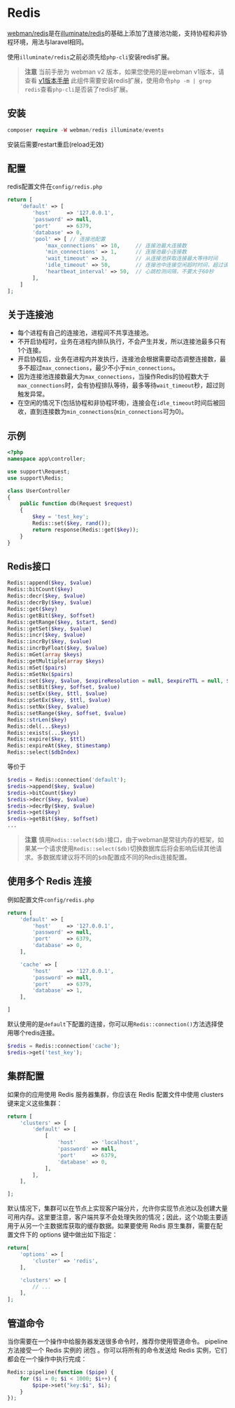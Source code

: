 # Redis

[webman/redis](https://github.com/webman-php/redis)是在[illuminate/redis](https://github.com/illuminate/redis)的基础上添加了连接池功能，支持协程和非协程环境，用法与laravel相同。

使用`illuminate/redis`之前必须先给`php-cli`安装redis扩展。

> **注意**
> 当前手册为 webman v2 版本，如果您使用的是webman v1版本，请查看 [v1版本手册](/doc/webman-v1/db/redis.html)
> 此组件需要安装redis扩展，使用命令`php -m | grep redis`查看`php-cli`是否装了redis扩展。

## 安装

```php
composer require -W webman/redis illuminate/events
```

安装后需要restart重启(reload无效)


## 配置
redis配置文件在`config/redis.php`
```php
return [
    'default' => [
        'host'     => '127.0.0.1',
        'password' => null,
        'port'     => 6379,
        'database' => 0,
        'pool' => [ // 连接池配置
            'max_connections' => 10,     // 连接池最大连接数
            'min_connections' => 1,      // 连接池最小连接数
            'wait_timeout' => 3,         // 从连接池获取连接最大等待时间
            'idle_timeout' => 50,        // 连接池中连接空闲超时时间，超过该时间会被关闭，直到连接数为min_connections
            'heartbeat_interval' => 50,  // 心跳检测间隔，不要大于60秒
        ],
    ]
];
```

## 关于连接池
* 每个进程有自己的连接池，进程间不共享连接池。
* 不开启协程时，业务在进程内排队执行，不会产生并发，所以连接池最多只有1个连接。
* 开启协程后，业务在进程内并发执行，连接池会根据需要动态调整连接数，最多不超过`max_connections`，最少不小于`min_connections`。
* 因为连接池连接数最大为`max_connections`，当操作Redis的协程数大于`max_connections`时，会有协程排队等待，最多等待`wait_timeout`秒，超过则触发异常。
* 在空闲的情况下(包括协程和非协程环境)，连接会在`idle_timeout`时间后被回收，直到连接数为`min_connections`(`min_connections`可为0)。


## 示例
```php
<?php
namespace app\controller;

use support\Request;
use support\Redis;

class UserController
{
    public function db(Request $request)
    {
        $key = 'test_key';
        Redis::set($key, rand());
        return response(Redis::get($key));
    }
}
```

## Redis接口
```php
Redis::append($key, $value)
Redis::bitCount($key)
Redis::decr($key, $value)
Redis::decrBy($key, $value)
Redis::get($key)
Redis::getBit($key, $offset)
Redis::getRange($key, $start, $end)
Redis::getSet($key, $value)
Redis::incr($key, $value)
Redis::incrBy($key, $value)
Redis::incrByFloat($key, $value)
Redis::mGet(array $keys)
Redis::getMultiple(array $keys)
Redis::mSet($pairs)
Redis::mSetNx($pairs)
Redis::set($key, $value, $expireResolution = null, $expireTTL = null, $flag = null)
Redis::setBit($key, $offset, $value)
Redis::setEx($key, $ttl, $value)
Redis::pSetEx($key, $ttl, $value)
Redis::setNx($key, $value)
Redis::setRange($key, $offset, $value)
Redis::strLen($key)
Redis::del(...$keys)
Redis::exists(...$keys)
Redis::expire($key, $ttl)
Redis::expireAt($key, $timestamp)
Redis::select($dbIndex)
```
等价于
```php
$redis = Redis::connection('default');
$redis->append($key, $value)
$redis->bitCount($key)
$redis->decr($key, $value)
$redis->decrBy($key, $value)
$redis->get($key)
$redis->getBit($key, $offset)
...
```

> **注意**
> 慎用`Redis::select($db)`接口，由于webman是常驻内存的框架，如果某一个请求使用`Redis::select($db)`切换数据库后将会影响后续其他请求。多数据库建议将不同的`$db`配置成不同的Redis连接配置。

## 使用多个 Redis 连接
例如配置文件`config/redis.php`
```php
return [
    'default' => [
        'host'     => '127.0.0.1',
        'password' => null,
        'port'     => 6379,
        'database' => 0,
    ],

    'cache' => [
        'host'     => '127.0.0.1',
        'password' => null,
        'port'     => 6379,
        'database' => 1,
    ],

]
```
默认使用的是`default`下配置的连接，你可以用`Redis::connection()`方法选择使用哪个redis连接。
```php
$redis = Redis::connection('cache');
$redis->get('test_key');
```

## 集群配置
如果你的应用使用 Redis 服务器集群，你应该在 Redis 配置文件中使用 clusters 键来定义这些集群：
```php
return [
    'clusters' => [
        'default' => [
            [
                'host'     => 'localhost',
                'password' => null,
                'port'     => 6379,
                'database' => 0,
            ],
        ],
    ],

];
```

默认情况下，集群可以在节点上实现客户端分片，允许你实现节点池以及创建大量可用内存。这里要注意，客户端共享不会处理失败的情况；因此，这个功能主要适用于从另一个主数据库获取的缓存数据。如果要使用 Redis 原生集群，需要在配置文件下的 options 键中做出如下指定：

```php
return[
    'options' => [
        'cluster' => 'redis',
    ],

    'clusters' => [
        // ...
    ],
];
```

## 管道命令
当你需要在一个操作中给服务器发送很多命令时，推荐你使用管道命令。 pipeline 方法接受一个 Redis 实例的 闭包 。你可以将所有的命令发送给 Redis 实例，它们都会在一个操作中执行完成：
```php
Redis::pipeline(function ($pipe) {
    for ($i = 0; $i < 1000; $i++) {
        $pipe->set("key:$i", $i);
    }
});
```
